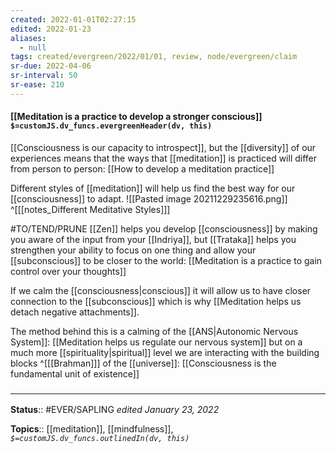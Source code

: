 ```yaml
---
created: 2022-01-01T02:27:15 
edited: 2022-01-23
aliases:
  - null
tags: created/evergreen/2022/01/01, review, node/evergreen/claim
sr-due: 2022-04-06
sr-interval: 50
sr-ease: 210
---
```


#### [[Meditation is a practice to develop a stronger conscious]] `$=customJS.dv_funcs.evergreenHeader(dv, this)`

[[Consciousness is our capacity to introspect]], but the [[diversity]] of our experiences means that the ways that [[meditation]] is practiced will differ from person to person:
[[How to develop a meditation practice]]

Different styles of [[meditation]] will help us find the best way for our [[consciousness]] to adapt.
 ![[Pasted image 20211229235616.png]]
^[[[notes_Different Meditative Styles]]]

#TO/TEND/PRUNE
[[Zen]] helps you develop [[consciousness]] by making you aware of the input from your [[Indriya]], but [[Trataka]] helps you strengthen your ability to focus on one thing and allow your [[subconscious]] to be closer to the world:
[[Meditation is a practice to gain control over your thoughts]]

If we calm the [[consciousness|conscious]] it will allow us to have closer connection to the [[subconscious]] which is why [[Meditation helps us detach negative attachments]].

The method behind this is a calming of the [[ANS|Autonomic Nervous System]]: [[Meditation helps us regulate our nervous system]]
but on a much more [[spirituality|spiritual]] level we are interacting with the building blocks 
^[[[Brahman]]]
of the [[universe]]:
[[Consciousness is the fundamental unit of existence]]

### <hr class="footnote"/>

**Status**:: #EVER/SAPLING 
*edited January 23, 2022*

**Topics**:: [[meditation]], [[mindfulness]], 
*`$=customJS.dv_funcs.outlinedIn(dv, this)`*
